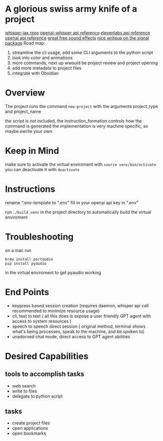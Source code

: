 # A glorious swiss army knife of a project



[whisper-jax repo](https://github.com/sanchit-gandhi/whisper-jax)
[openai-whisper api reference](https://github.com/openai/whisper)
[elevenlabs api reference](https://github.com/elevenlabs/elevenlabs-python/blob/main/API.md)
[openai api reference](https://platform.openai.com/docs/api-reference/introduction)
[great free sound effects](https://www.zapsplat.com/sound-effect-category/alerts-and-prompts/page/9/)
[nice writeup on the signal package](https://medium.com/fintechexplained/advanced-python-how-to-use-signal-driven-programming-in-applications-84fcb722a369)
Road map:
1. streamline the cli usage, add some CLI arguments to the python script
2. look into color and animations
3. more commands, next up wwould be project review and project opening
4. add more metadata to project files
5. integrate with Obsidian



# Overview
The project runs the command 
```new-project```
with the arguments project_type and project_name

the script is not included, the instruction_formation controls how the command is generated
the implementation is very machine specific, so maybe ewrite your own



# Keep in Mind
make sure to activate the virtual enviroment with 
```source venv/bin/activate```
you can deactivate it with
```deactivate```

# Instructions


rename ".env-template to ".env"
fill in your openai api key in ".env"

run
```./build_venv```
in the project directory to automatically build the virtual enviroment


# Troubleshooting
on a mac run
```
brew install portaudio
pip install pyaudio
```
in the virtual enviroment to get pyaudio working

# End Points
- keypress based session creation (requires daemon, whisper api call recommended to minimize resource usage)
- cli, text to text ( all this does is expose a user friendly GPT agent with access to system resources )
- speech to speech direct session ( original method, terminal shows what's being processes, speak to the machine, and be spoken to)
- unadorned chat mode, direct access to GPT agent
abilities
# Desired Capabilities
## tools to accomplish tasks
- web search
- write to files
- delegate to python script
## tasks
- create project files
- open applications
- open bookmarks
